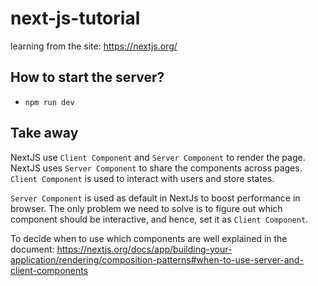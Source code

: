 # next-js-tutorial
learning from the site: https://nextjs.org/

## How to start the server?
* `npm run dev`

## Take away
NextJS use `Client Component` and `Server Component` to render the page.
NextJS uses `Server Component` to share the components across pages. 
`Client Component` is used to interact with users and store states.

`Server Component` is used as default in NextJs to boost performance in browser. The only problem we need to solve is to figure out which component should be interactive, and hence, set it as `Client Component`.

To decide when to use which components are well explained in the document: https://nextjs.org/docs/app/building-your-application/rendering/composition-patterns#when-to-use-server-and-client-components

